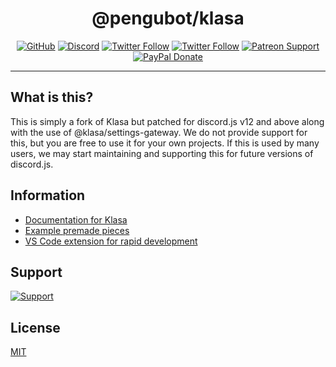 <div align="center">

# @pengubot/klasa
[![GitHub](https://img.shields.io/github/license/pengubot/klasa?logo=github&style=flat-square)](https://github.com/pengubot/klasa/blob/stable/LICENSE.md)
[![Discord](https://img.shields.io/discord/303195322514014210?color=697EC4&label=Discord&logo=discord&logoColor=FDFEFE&style=flat-square)](https://pengubot.com/support)
[![Twitter Follow](https://img.shields.io/twitter/follow/adityatripathid?label=Follow%20@adityatripathid&logo=twitter&colorB=1DA1F2&style=flat-square)](https://twitter.com/adityatripathid/follow)
[![Twitter Follow](https://img.shields.io/twitter/follow/PenguBot?label=Follow%20@PenguBot&logo=twitter&colorB=1DA1F2&style=flat-square)](https://twitter.com/PenguBot/follow)
[![Patreon Support](https://img.shields.io/badge/patreon-donate-brightgreen.svg?label=Support%20on%20Patreon&logo=patreon&colorB=F96854&style=flat-square&link=https://patreon.com/PenguBot)](https://patreon.com/PenguBot)
[![PayPal Donate](https://img.shields.io/badge/paypal-donate-brightgreen.svg?label=Donate%20with%20Paypal&logo=paypal&colorB=00457C&style=flat-square&link=https://paypal.me/adityatripathid)](https://paypal.me/adityatripathid)

----
</div>

## What is this?
This is simply a fork of Klasa but patched for discord.js v12 and above along with the use of @klasa/settings-gateway.
We do not provide support for this, but you are free to use it for your own projects.
If this is used by many users, we may start maintaining and supporting this for future versions of discord.js.

## Information
- [Documentation for Klasa](https://klasa.js.org)
- [Example premade pieces](https://github.com/dirigeants/klasa-pieces)
- [VS Code extension for rapid development](https://marketplace.visualstudio.com/items?itemName=bdistin.klasa-vscode)

## Support
[![Support](https://i.imgur.com/H1MveyG.png?2)](https://ko-fi.com/AdityaTD)

## License
[MIT](https://github.com/PenguBot/klasa/blob/main/LICENSE)